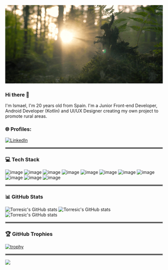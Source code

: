 <img src="https://github.com/Torresic/Torresic/blob/main/giphy.gif" width="100%" height="250"/>

### Hi there 👋
I'm Ismael, I'm 20 years old from Spain.
I'm a Junior Front-end Developer, Android Developer (Kotlin) and UI/UX Designer creating my own project to promote rural areas.

### 🌐 Profiles:

[![LinkedIn](https://img.shields.io/badge/LinkedIn-%230077B5.svg?logo=linkedin&logoColor=white)](https://www.linkedin.com/in/ismaelcaballerotorres/) 


<hr style="border:2px solid gray">

### 💻 Tech Stack

![image](https://img.shields.io/badge/HTML5-E34F26?style=for-the-badge&logo=html5&logoColor=white) ![image](https://img.shields.io/badge/CSS3-1572B6?style=for-the-badge&logo=css3&logoColor=white) ![image](https://img.shields.io/badge/Tailwind_CSS-38B2AC?style=for-the-badge&logo=tailwind-css&logoColor=white) ![image](https://img.shields.io/badge/styled--components-DB7093?style=for-the-badge&logo=styled-components&logoColor=white) ![image](https://img.shields.io/badge/Sass-CC6699?style=for-the-badge&logo=sass&logoColor=white) ![image](https://img.shields.io/badge/JavaScript-323330?style=for-the-badge&logo=javascript&logoColor=F7DF1E) 
![image](https://img.shields.io/badge/json-5E5C5C?style=for-the-badge&logo=json&logoColor=white) ![image](https://img.shields.io/badge/React-20232A?style=for-the-badge&logo=react&logoColor=61DAFB) ![image](https://img.shields.io/badge/Vue.js-35495E?style=for-the-badge&logo=vuedotjs&logoColor=4FC08D) ![image](https://img.shields.io/badge/Kotlin-0095D5?&style=for-the-badge&logo=kotlin&logoColor=white) ![image](https://img.shields.io/badge/TypeScript-007ACC?style=for-the-badge&logo=typescript&logoColor=white)

<hr style="border:2px solid gray">

### 📊 GitHub Stats

![Torresic's GitHub stats](https://github-readme-stats.vercel.app/api?username=Torresic&show_icons=true&theme=dracula)
![Torresic's GitHub stats](https://github-readme-streak-stats.herokuapp.com/?user=Torresic&theme=dracula&hide_border=true)<br/>
![Torresic's GitHub stats](https://github-readme-stats.vercel.app/api/top-langs/?username=Torresic&theme=dracula&hide_border=true&include_all_commits=true&count_private=true&layout=compact)

<hr style="border:2px solid gray">

### 🏆 GitHub Trophies

[![trophy](https://github-profile-trophy.vercel.app/?username=Torresic&no-frame=true&theme=dark_lover)](https://github.com/Torresic/github-profile-trophy)

<hr style="border:2px solid gray">

[![](https://visitcount.itsvg.in/api?id=Torresic&label=Profile%20Views&color=6&icon=5&pretty=false)](https://visitcount.itsvg.in)
